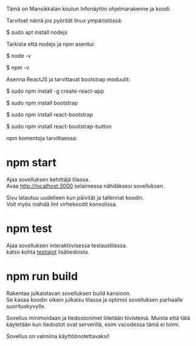 Tämä on Mansikkalan koulun Infonäytön ohjelmarakenne ja koodi.

Tarvitset nämä jos pyörität linux ympäristössä:

$ sudo apt install nodejs

Tarkista että nodejs ja npm asentui:

$ node -v

$ npm -v

Asenna ReactJS ja tarvittavat bootstrap moduulit:

$ sudo npm install -g create-react-app

$ sudo npm install bootstrap

$ sudo npm install react-bootstrap

$ sudo npm install react-bootstrap-button


npm komentoja tarvittaessa:

# npm start

Ajaa sovelluksen kehittäjä tilassa.\
Avaa [http://localhost:3000](http://localhost:3000) selaimessa nähdäksesi sovelluksen.

Sivu latautuu uudelleen kun päivität ja tallennat koodin.\
Voit myös mähdä lint virhekoodit konsolissa.

# npm test

Ajaa sovelluksen interaktiivisessa testaustilassa.\
katso kohta [testiajot](https://facebook.github.io/create-react-app/docs/running-tests) lisätiedoista.

# npm run build

Rakentaa julkaistavan sovelluksen build kansioon.\
Se kasaa koodin oikein julkaisu tilassa ja optimoi sovelluksen parhaalle suorituskyvylle.

Sovellus minimoidaan ja tiedostonimet liitetään tiivisteinä.
Muista että tätä käytetään kun tiedostot ovat serverillä, esim vscodessa tämä ei toimi.

Sovellus on valmiina käyttöönotettavaksi!
